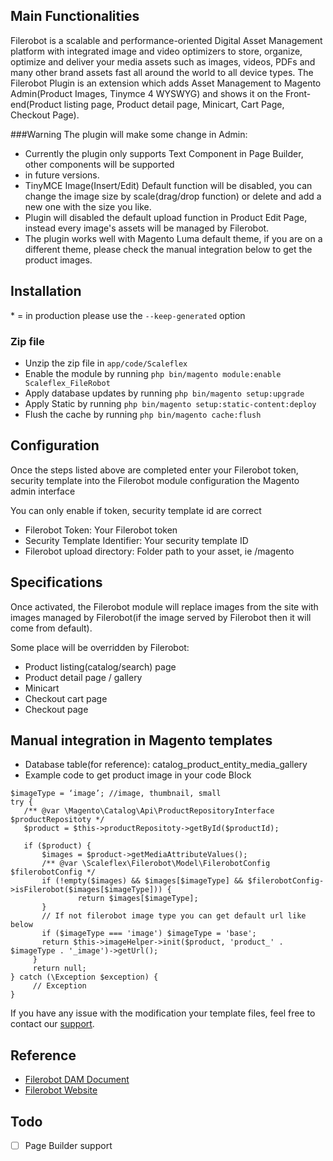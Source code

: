 ## Main Functionalities

Filerobot is a scalable and performance-oriented Digital Asset Management platform with integrated image and video 
optimizers to store, organize, optimize and deliver your media assets such as images, videos, PDFs and many other 
brand assets fast all around the world to all device types.
The Filerobot Plugin is an extension which adds Asset Management to Magento Admin(Product Images, Tinymce 4 WYSWYG) 
and shows it on the Front-end(Product listing page, Product detail page, Minicart, Cart Page, Checkout Page).

###Warning
The plugin will make some change in Admin:
- Currently the plugin only supports Text Component in Page Builder, other components will be supported 
- in future versions.
- TinyMCE Image(Insert/Edit) Default function will be disabled, you can change the image size by 
scale(drag/drop function) or delete and add a new one with the size you like.
- Plugin will disabled the default upload function in Product Edit Page, instead 
every image's assets will be managed by Filerobot.
- The plugin works well with Magento Luma default theme, if you are on a different theme, please check the manual 
integration below to get the product images.

## Installation

\* = in production please use the `--keep-generated` option

### Zip file

- Unzip the zip file in `app/code/Scaleflex`
- Enable the module by running `php bin/magento module:enable Scaleflex_FileRobot`
- Apply database updates by running `php bin/magento setup:upgrade`
- Apply Static by running `php bin/magento setup:static-content:deploy`
- Flush the cache by running `php bin/magento cache:flush`

## Configuration
Once the steps listed above are completed enter your Filerobot token, security template into the 
Filerobot module configuration the Magento admin interface

You can only enable if token, security template id are correct

- Filerobot Token: Your Filerobot token
- Security Template Identifier: Your security template ID
- Filerobot upload directory: Folder path to your asset, ie /magento

## Specifications
Once activated, the Filerobot module will replace images from the site with images managed by Filerobot(if the image 
served by Filerobot then it will come from default).

Some place will be overridden by Filerobot:
- Product listing(catalog/search) page
- Product detail page / gallery
- Minicart
- Checkout cart page
- Checkout page

## Manual integration in Magento templates
- Database table(for reference): catalog_product_entity_media_gallery
- Example code to get product image in your code Block

```injectablephp
$imageType = ‘image’; //image, thumbnail, small
try {
   /** @var \Magento\Catalog\Api\ProductRepositoryInterface  $productRepositoty */
   $product = $this->productRepositoty->getById($productId);
 
   if ($product) {
       $images = $product->getMediaAttributeValues();
       /** @var \Scaleflex\Filerobot\Model\FilerobotConfig $filerobotConfig */
       if (!empty($images) && $images[$imageType] && $filerobotConfig->isFilerobot($images[$imageType])) {
               return $images[$imageType];
       }
       // If not filerobot image type you can get default url like below
       if ($imageType === 'image') $imageType = 'base';
       return $this->imageHelper->init($product, 'product_' . $imageType . '_image')->getUrl();
     }
     return null;
} catch (\Exception $exception) {
     // Exception          
}

```


If you have any issue with the modification your template files, feel free to contact our [support](https://www.scaleflex.com/en/contact-us).

## Reference
- [Filerobot DAM Document](https://docs.filerobot.com/go/filerobot-documentation/en/plugins-and-integrations/media-asset-widget-fmaw)
- [Filerobot Website](https://www.scaleflex.com/en/home)


## Todo

- [ ] Page Builder support
